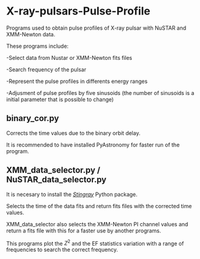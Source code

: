 # X-ray-pulsars-Pulse-Profile

Programs used to obtain pulse profiles of X-ray pulsar with NuSTAR and XMM-Newton data.

These programs include:

-Select data from Nustar or XMM-Newton fits files

-Search frequency of the pulsar

-Represent the pulse profiles in differents energy ranges

-Adjusment of pulse profiles by five sinusoids (the number of sinusoids is a initial parameter that is possible to change)

## binary_cor.py

Corrects the time values due to the binary orbit delay.

It is recommended to have installed PyAstronomy for faster run of the program.

##  XMM_data_selector.py / NuSTAR_data_selector.py

It is necesary to install the *[Stingray][1]* Python package.

[1]: https://stingray.readthedocs.io/en/latest/

Selects the time of the data fits and return fits files with the corrected time values.

XMM_data_selector also selects the XMM-Newton PI channel values and return a fits file with this for a faster use by another programs.

This programs plot the $Z^2$ and the EF statistics variation with a range of frequencies to search the correct frequency.
